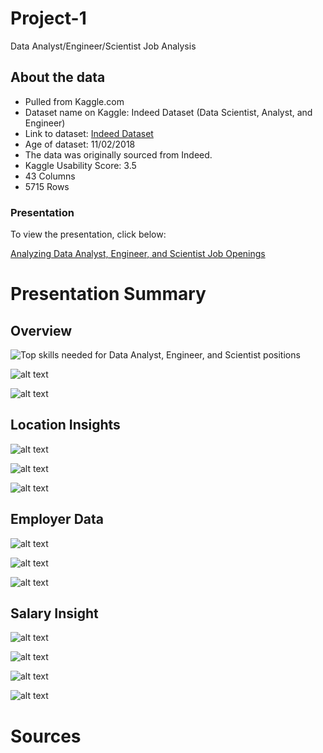 # Project-1
Data Analyst/Engineer/Scientist Job Analysis

## About the data
* Pulled from Kaggle.com
* Dataset name on Kaggle: Indeed Dataset (Data Scientist, Analyst, and Engineer)
* Link to dataset: [Indeed Dataset](https://www.kaggle.com/elroyggj/indeed-dataset-data-scientistanalystengineer?select=indeed_job_dataset.csv)
* Age of dataset: 11/02/2018
* The data was originally sourced from Indeed.
* Kaggle Usability Score: 3.5
* 43 Columns
* 5715 Rows

### Presentation
To view the presentation, click below:

   [Analyzing Data Analyst, Engineer, and Scientist Job Openings](http://www.google.fr/ "Analyzing Data Analyst, Engineer, and Scientist Job Openings")
   
# Presentation Summary   
##  Overview
![Top skills needed for Data Analyst, Engineer, and Scientist positions](https://github.com/jennifermarie6sl/Project-1/blob/ed5a47a655b497b329e1e2adb06faf46f621032b/Presentation_Charts/Top_Skills.png)

![alt text](https://github.com/jennifermarie6sl/Project-1/blob/ed5a47a655b497b329e1e2adb06faf46f621032b/Presentation_Charts/Top_Industries.png)

![alt text](https://github.com/jennifermarie6sl/Project-1/blob/ed5a47a655b497b329e1e2adb06faf46f621032b/Presentation_Charts/Top_States.png)

## Location Insights
![alt text](https://github.com/jennifermarie6sl/Project-1/blob/ed5a47a655b497b329e1e2adb06faf46f621032b/Presentation_Charts/Higher_paying_jobs_heatmap.png)

![alt text](https://github.com/jennifermarie6sl/Project-1/blob/ed5a47a655b497b329e1e2adb06faf46f621032b/Presentation_Charts/Cost_of_living.png)

![alt text](https://github.com/jennifermarie6sl/Project-1/blob/ed5a47a655b497b329e1e2adb06faf46f621032b/Presentation_Charts/Unique%20_skills_state.png)

## Employer Data
![alt text](https://github.com/jennifermarie6sl/Project-1/blob/ed5a47a655b497b329e1e2adb06faf46f621032b/Presentation_Charts/Company_Rating_by_Job_Types.png)

![alt text](https://github.com/jennifermarie6sl/Project-1/blob/ed5a47a655b497b329e1e2adb06faf46f621032b/Presentation_Charts/Company_Rating_by_State.png)

![alt text](https://github.com/jennifermarie6sl/Project-1/blob/ed5a47a655b497b329e1e2adb06faf46f621032b/Presentation_Charts/Company_Rating_by_Industry_Type.png)


## Salary Insight
![alt text](https://github.com/jennifermarie6sl/Project-1/blob/ed5a47a655b497b329e1e2adb06faf46f621032b/Presentation_Charts/No_skill_salary_range.png)

![alt text](https://github.com/jennifermarie6sl/Project-1/blob/ed5a47a655b497b329e1e2adb06faf46f621032b/Presentation_Charts/No_skills_by_Job_Postings.png)

![alt text](https://github.com/jennifermarie6sl/Project-1/blob/ed5a47a655b497b329e1e2adb06faf46f621032b/Presentation_Charts/No_skills_by_salary_bracket.png)

![alt text](https://github.com/jennifermarie6sl/Project-1/blob/ed5a47a655b497b329e1e2adb06faf46f621032b/Presentation_Charts/Salary_by_company_revenue.png)

# Sources
